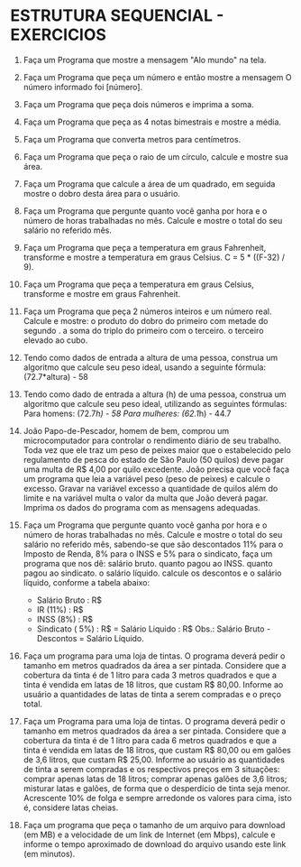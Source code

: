 # ESTRUTURA SEQUENCIAL - EXERCICIOS


1. Faça um Programa que mostre a mensagem "Alo mundo" na tela.
2. Faça um Programa que peça um número e então mostre a mensagem O número informado foi [número].
3. Faça um Programa que peça dois números e imprima a soma.
4. Faça um Programa que peça as 4 notas bimestrais e mostre a média.
5. Faça um Programa que converta metros para centímetros.
6. Faça um Programa que peça o raio de um círculo, calcule e mostre sua área.
7. Faça um Programa que calcule a área de um quadrado, em seguida mostre o dobro desta área para o usuário.
8. Faça um Programa que pergunte quanto você ganha por hora e o número de horas trabalhadas no mês. Calcule e mostre o
   total do seu salário no referido mês.
9. Faça um Programa que peça a temperatura em graus Fahrenheit, transforme e mostre a temperatura em graus Celsius.
	C = 5 * ((F-32) / 9).
10. Faça um Programa que peça a temperatura em graus Celsius, transforme e mostre em graus Fahrenheit.
11. Faça um Programa que peça 2 números inteiros e um número real. Calcule e mostre:
	o produto do dobro do primeiro com metade do segundo .
	a soma do triplo do primeiro com o terceiro.
	o terceiro elevado ao cubo.
12. Tendo como dados de entrada a altura de uma pessoa, construa um algoritmo que calcule seu peso ideal, usando a seguinte
    fórmula: (72.7*altura) - 58
13. Tendo como dado de entrada a altura (h) de uma pessoa, construa um algoritmo que calcule seu peso ideal, utilizando
    as seguintes fórmulas:
	Para homens: (72.7*h) - 58
	Para mulheres: (62.1*h) - 44.7
14. João Papo-de-Pescador, homem de bem, comprou um microcomputador para controlar o rendimento diário de seu trabalho.
    Toda vez que ele traz um peso de peixes maior que o estabelecido pelo regulamento de pesca do estado de São Paulo 
    (50 quilos) deve pagar uma multa de R$ 4,00 por quilo excedente. João precisa que você faça um programa que leia a 
    variável peso (peso de peixes) e calcule o excesso. Gravar na variável excesso a quantidade de quilos além do limite 
    e na variável multa o valor da multa que João deverá pagar. Imprima os dados do programa com as mensagens adequadas.

15. Faça um Programa que pergunte quanto você ganha por hora e o número de horas trabalhadas no mês. Calcule e mostre o 
    total do seu salário no referido mês, sabendo-se que são descontados 11% para o Imposto de Renda, 8% para o INSS e 
    5% para o sindicato, faça um programa que nos dê:
	salário bruto.
	quanto pagou ao INSS.
	quanto pagou ao sindicato.
	o salário líquido.
	calcule os descontos e o salário líquido, conforme a tabela abaixo:
	+ Salário Bruto : R$
	- IR (11%) : R$
	- INSS (8%) : R$
	- Sindicato ( 5%) : R$
	= Salário Liquido : R$
	Obs.: Salário Bruto - Descontos = Salário Líquido.
16. Faça um programa para uma loja de tintas. O programa deverá pedir o tamanho em metros quadrados da área a ser pintada.
    Considere que a cobertura da tinta é de 1 litro para cada 3 metros quadrados e que a tinta é vendida em latas de 
    18 litros, que custam R$ 80,00. Informe ao usuário a quantidades de latas de tinta a serem compradas e o preço total.
19. Faça um Programa para uma loja de tintas. O programa deverá pedir o tamanho em metros quadrados da área a ser pintada.
    Considere que a cobertura da tinta é de 1 litro para cada 6 metros quadrados e que a tinta é vendida em latas de 
    18 litros, que custam R$ 80,00 ou em galões de 3,6 litros, que custam R$ 25,00.
    Informe ao usuário as quantidades de tinta a serem compradas e os respectivos preços em 3 situações:
	comprar apenas latas de 18 litros;
	comprar apenas galões de 3,6 litros;
	misturar latas e galões, de forma que o desperdício de tinta seja menor. Acrescente 10% de folga e sempre arredonde
        os valores para cima, isto é, considere latas cheias.
20. Faça um programa que peça o tamanho de um arquivo para download (em MB) e a velocidade de um link de Internet (em Mbps),
    calcule e informe o tempo aproximado de download do arquivo usando este link (em minutos).
